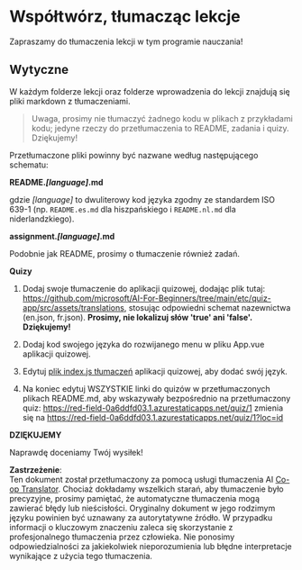 <!--
CO_OP_TRANSLATOR_METADATA:
{
  "original_hash": "62b3e3ad5182edb905eec649a87eeeb4",
  "translation_date": "2025-08-24T10:50:36+00:00",
  "source_file": "etc/TRANSLATIONS.md",
  "language_code": "pl"
}
-->
# Współtwórz, tłumacząc lekcje

Zapraszamy do tłumaczenia lekcji w tym programie nauczania!

## Wytyczne

W każdym folderze lekcji oraz folderze wprowadzenia do lekcji znajdują się pliki markdown z tłumaczeniami.

> Uwaga, prosimy nie tłumaczyć żadnego kodu w plikach z przykładami kodu; jedyne rzeczy do przetłumaczenia to README, zadania i quizy. Dziękujemy!

Przetłumaczone pliki powinny być nazwane według następującego schematu:

**README._[language]_.md**

gdzie _[language]_ to dwuliterowy kod języka zgodny ze standardem ISO 639-1 (np. `README.es.md` dla hiszpańskiego i `README.nl.md` dla niderlandzkiego).

**assignment._[language]_.md**

Podobnie jak README, prosimy o tłumaczenie również zadań.

**Quizy**

1. Dodaj swoje tłumaczenie do aplikacji quizowej, dodając plik tutaj: https://github.com/microsoft/AI-For-Beginners/tree/main/etc/quiz-app/src/assets/translations, stosując odpowiedni schemat nazewnictwa (en.json, fr.json). **Prosimy, nie lokalizuj słów 'true' ani 'false'. Dziękujemy!**

2. Dodaj kod swojego języka do rozwijanego menu w pliku App.vue aplikacji quizowej.

3. Edytuj [plik index.js tłumaczeń](https://github.com/microsoft/AI-For-Beginners/blob/main/etc/quiz-app/src/assets/translations/index.js) aplikacji quizowej, aby dodać swój język.

4. Na koniec edytuj WSZYSTKIE linki do quizów w przetłumaczonych plikach README.md, aby wskazywały bezpośrednio na przetłumaczony quiz: https://red-field-0a6ddfd03.1.azurestaticapps.net/quiz/1 zmienia się na https://red-field-0a6ddfd03.1.azurestaticapps.net/quiz/1?loc=id

**DZIĘKUJEMY**

Naprawdę doceniamy Twój wysiłek!

**Zastrzeżenie**:  
Ten dokument został przetłumaczony za pomocą usługi tłumaczenia AI [Co-op Translator](https://github.com/Azure/co-op-translator). Chociaż dokładamy wszelkich starań, aby tłumaczenie było precyzyjne, prosimy pamiętać, że automatyczne tłumaczenia mogą zawierać błędy lub nieścisłości. Oryginalny dokument w jego rodzimym języku powinien być uznawany za autorytatywne źródło. W przypadku informacji o kluczowym znaczeniu zaleca się skorzystanie z profesjonalnego tłumaczenia przez człowieka. Nie ponosimy odpowiedzialności za jakiekolwiek nieporozumienia lub błędne interpretacje wynikające z użycia tego tłumaczenia.